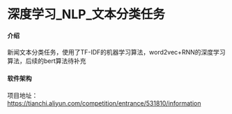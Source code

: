 # 深度学习_NLP_文本分类任务

#### 介绍
新闻文本分类任务，使用了TF-IDF的机器学习算法，word2vec+RNN的深度学习算法，后续的bert算法待补充

#### 软件架构
项目地址：https://tianchi.aliyun.com/competition/entrance/531810/information